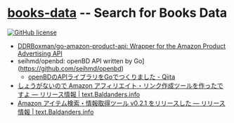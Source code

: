 # [books-data] -- Search for Books Data

[![GitHub license](https://img.shields.io/badge/license-Apache%202-blue.svg)](https://raw.githubusercontent.com/spiegel-im-spiegel/books-data/master/LICENSE)



- [DDRBoxman/go-amazon-product-api: Wrapper for the Amazon Product Advertising API](https://github.com/DDRBoxman/go-amazon-product-api)
- seihmd/openbd: openBD API written by Go](https://github.com/seihmd/openbd)
    - [openBDのAPIライブラリをGoでつくりました - Qiita](https://qiita.com/seihmd/items/d1f8b3b54cbc93346d78)
- [しょうがないので Amazon アフィリエイト・リンク作成ツールを作ったですよ — リリース情報 | text.Baldanders.info](https://text.baldanders.info/release/2019/01/amazon-product-advertising-api/)
- [Amazon アイテム検索・情報取得ツール v0.2.1 をリリースした — リリース情報 | text.Baldanders.info](https://text.baldanders.info/release/2019/01/amazon-item-v0_2_1-is-released/)

[books-data]: https://github.com/spiegel-im-spiegel/books-data "spiegel-im-spiegel/books-data: Search for Books Data"
